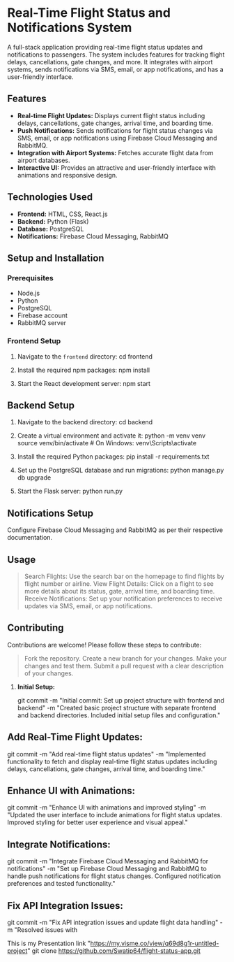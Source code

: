 # Real-Time Flight Status and Notifications System

A full-stack application providing real-time flight status updates and notifications to passengers. The system includes features for tracking flight delays, cancellations, gate changes, and more. It integrates with airport systems, sends notifications via SMS, email, or app notifications, and has a user-friendly interface.

## Features

- **Real-time Flight Updates:** Displays current flight status including delays, cancellations, gate changes, arrival time, and boarding time.
- **Push Notifications:** Sends notifications for flight status changes via SMS, email, or app notifications using Firebase Cloud Messaging and RabbitMQ.
- **Integration with Airport Systems:** Fetches accurate flight data from airport databases.
- **Interactive UI:** Provides an attractive and user-friendly interface with animations and responsive design.

## Technologies Used

- **Frontend:** HTML, CSS, React.js
- **Backend:** Python (Flask)
- **Database:** PostgreSQL
- **Notifications:** Firebase Cloud Messaging, RabbitMQ

## Setup and Installation

### Prerequisites

- Node.js
- Python
- PostgreSQL
- Firebase account
- RabbitMQ server

### Frontend Setup

1. Navigate to the `frontend` directory:
    cd frontend

2. Install the required npm packages:
    npm install

3. Start the React development server:
     npm start

## Backend Setup

 1. Navigate to the backend directory:
    cd backend

2. Create a virtual environment and activate it:
  python -m venv venv
  source venv/bin/activate  # On Windows: venv\Scripts\activate

3. Install the required Python packages:
   pip install -r requirements.txt

4. Set up the PostgreSQL database and run migrations:
   python manage.py db upgrade

5. Start the Flask server:
    python run.py

## Notifications Setup

  Configure Firebase Cloud Messaging and RabbitMQ as per their respective documentation.

## Usage

> Search Flights: Use the search bar on the homepage to find flights by flight number or airline.
> View Flight Details: Click on a flight to see more details about its status, gate, arrival time, and boarding time.
> Receive Notifications: Set up your notification preferences to receive updates via SMS, email, or app notifications.

## Contributing

Contributions are welcome! Please follow these steps to contribute:

   > Fork the repository.
   > Create a new branch for your changes.
   > Make your changes and test them.
   > Submit a pull request with a clear description of your changes.




1. **Initial Setup:**
  
   git commit -m "Initial commit: Set up project structure with frontend and backend" -m "Created basic project structure with separate frontend and backend directories. Included initial setup files and configuration."

## Add Real-Time Flight Updates:

git commit -m "Add real-time flight status updates" -m "Implemented functionality to fetch and display real-time flight status updates including delays, cancellations, gate changes, arrival time, and boarding time."

## Enhance UI with Animations:

git commit -m "Enhance UI with animations and improved styling" -m "Updated the user interface to include animations for flight status updates. Improved styling for better user experience and visual appeal."

## Integrate Notifications:

git commit -m "Integrate Firebase Cloud Messaging and RabbitMQ for notifications" -m "Set up Firebase Cloud Messaging and RabbitMQ to handle push notifications for flight status changes. Configured notification preferences and tested functionality."

## Fix API Integration Issues:

git commit -m "Fix API integration issues and update flight data handling" -m "Resolved issues with

This is my Presentation link "https://my.visme.co/view/q69d8g1r-untitled-project"
   git clone https://github.com/Swatip64/flight-status-app.git
